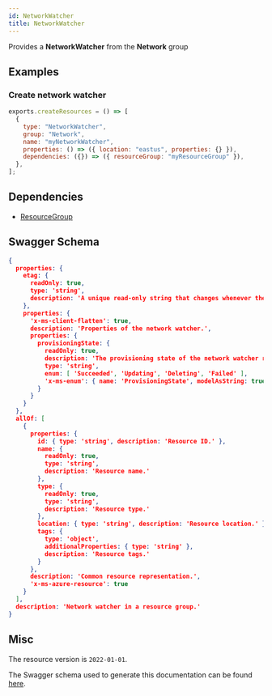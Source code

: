 ```yaml
---
id: NetworkWatcher
title: NetworkWatcher
---
```

Provides a **NetworkWatcher** from the **Network** group
## Examples
### Create network watcher
```js
exports.createResources = () => [
  {
    type: "NetworkWatcher",
    group: "Network",
    name: "myNetworkWatcher",
    properties: () => ({ location: "eastus", properties: {} }),
    dependencies: ({}) => ({ resourceGroup: "myResourceGroup" }),
  },
];

```
## Dependencies
- [ResourceGroup](../Resources/ResourceGroup.md)
## Swagger Schema
```json
{
  properties: {
    etag: {
      readOnly: true,
      type: 'string',
      description: 'A unique read-only string that changes whenever the resource is updated.'
    },
    properties: {
      'x-ms-client-flatten': true,
      description: 'Properties of the network watcher.',
      properties: {
        provisioningState: {
          readOnly: true,
          description: 'The provisioning state of the network watcher resource.',
          type: 'string',
          enum: [ 'Succeeded', 'Updating', 'Deleting', 'Failed' ],
          'x-ms-enum': { name: 'ProvisioningState', modelAsString: true }
        }
      }
    }
  },
  allOf: [
    {
      properties: {
        id: { type: 'string', description: 'Resource ID.' },
        name: {
          readOnly: true,
          type: 'string',
          description: 'Resource name.'
        },
        type: {
          readOnly: true,
          type: 'string',
          description: 'Resource type.'
        },
        location: { type: 'string', description: 'Resource location.' },
        tags: {
          type: 'object',
          additionalProperties: { type: 'string' },
          description: 'Resource tags.'
        }
      },
      description: 'Common resource representation.',
      'x-ms-azure-resource': true
    }
  ],
  description: 'Network watcher in a resource group.'
}
```
## Misc
The resource version is `2022-01-01`.

The Swagger schema used to generate this documentation can be found [here](https://github.com/Azure/azure-rest-api-specs/tree/main/specification/network/resource-manager/Microsoft.Network/stable/2022-01-01/networkWatcher.json).
